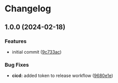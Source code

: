 # Changelog

## 1.0.0 (2024-02-18)


### Features

* initial commit ([9c733ac](https://github.com/willgriffin/sqloo/commit/9c733ac48082ec81ca6e0ffbf799e9fe982a34d6))


### Bug Fixes

* **cicd:** added token to release workflow ([9680e1e](https://github.com/willgriffin/sqloo/commit/9680e1ee961c4a4f5399e8a8e2cbda7ca386f2cc))
